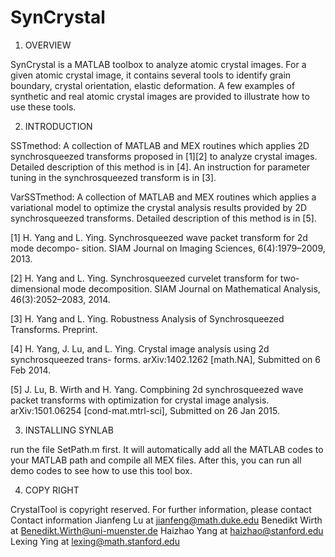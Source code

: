 # SynCrystal

1. OVERVIEW

SynCrystal is a MATLAB toolbox to analyze atomic crystal images. For a given atomic crystal image, it contains several tools to identify grain boundary, crystal orientation, elastic deformation. A few examples of synthetic and real atomic crystal images are provided to illustrate how to use these tools.

2. INTRODUCTION

SSTmethod: A collection of MATLAB and MEX routines which applies 2D synchrosqueezed transforms proposed in [1][2] to analyze crystal images. Detailed description of this method is in [4]. An instruction for parameter tuning in the synchrosqueezed transform is in [3]. 

VarSSTmethod: A collection of MATLAB and MEX routines which applies a variational model to optimize the crystal analysis results provided by 2D synchrosqueezed transforms. Detailed description of this method is in [5]. 


[1] H. Yang and L. Ying. Synchrosqueezed wave packet transform for 2d mode decompo- sition. SIAM Journal on Imaging Sciences, 6(4):1979–2009, 2013.

[2] H. Yang and L. Ying. Synchrosqueezed curvelet transform for two-dimensional mode decomposition. SIAM Journal on Mathematical Analysis, 46(3):2052–2083, 2014.

[3] H. Yang and L. Ying. Robustness Analysis of Synchrosqueezed Transforms. Preprint.

[4] H. Yang, J. Lu, and L. Ying. Crystal image analysis using 2d synchrosqueezed trans- forms. arXiv:1402.1262 [math.NA], Submitted on 6 Feb 2014.

[5] J. Lu, B. Wirth and H. Yang. Compbining 2d synchrosqueezed wave packet transforms with optimization for crystal image analysis. arXiv:1501.06254 [cond-mat.mtrl-sci], Submitted on 26 Jan 2015.

3. INSTALLING SYNLAB

run the file SetPath.m first. It will automatically add all the MATLAB codes to your MATLAB path and compile all MEX files. After this, you can run all demo codes to see how to use this tool box.

4. COPY RIGHT

CrystalTool is copyright reserved. For further information, please contact 
Contact information
Jianfeng Lu at jianfeng@math.duke.edu
Benedikt Wirth at Benedikt.Wirth@uni-muenster.de
Haizhao Yang at haizhao@stanford.edu
Lexing Ying at lexing@math.stanford.edu
